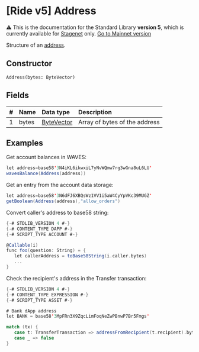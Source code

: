 # [Ride v5] Address

:warning: This is the documentation for the Standard Library **version 5**, which is currently available for [Stagenet](/en/blockchain/blockchain-network/) only. [Go to Mainnet version](/en/ride/structures/common-structures/address)

Structure of an [address](/en/blockchain/account/address).

## Constructor

``` ride
Address(bytes: ByteVector)
```

## Fields

|   #   | Name | Data type | Description |
| :--- | :--- | :--- | :--- |
| 1 | bytes | [ByteVector](/en/ride/v5/data-types/byte-vector) | Array of bytes of the address |

## Examples

Get account balances in WAVES:

```scala
let address=base58'3N4iKL6ikwxiL7yNvWQmw7rg3wGna8uL6LU'
wavesBalance(Address(address))
```

Get an entry from the account data storage:

```scala
let address=base58'3N6dFJ6XBQsWz1VV1i5aW4CyYpVKc39MUGZ'
getBoolean(Address(address),"allow_orders")
```

Convert caller's address to base58 string:

```scala
{-# STDLIB_VERSION 4 #-}
{-# CONTENT_TYPE DAPP #-}
{-# SCRIPT_TYPE ACCOUNT #-}

@Callable(i)
func foo(question: String) = {
   let callerAddress = toBase58String(i.caller.bytes)
   ...
}
```

Check the recipient's address in the Transfer transaction:

```scala
{-# STDLIB_VERSION 4 #-}
{-# CONTENT_TYPE EXPRESSION #-}
{-# SCRIPT_TYPE ASSET #-}

# Bank dApp address
let BANK = base58'3MpFRn3X9ZqcLimFoqNeZwPBnwP7Br5Fmgs'

match (tx) {
   case t: TransferTransaction => addressFromRecipient(t.recipient).bytes == BANK
   case _ => false
}
```
